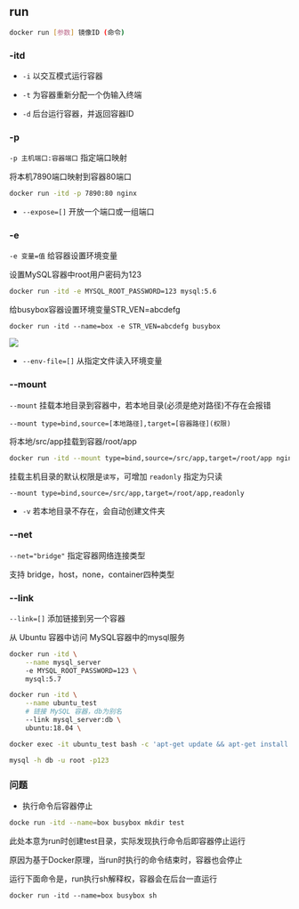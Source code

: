 <!--
 * @Description: 
 * @Version: 1.0
 * @Author: DaLao
 * @Email: dalao_li@163.com
 * @Date: 2022-01-12 01:44:11
 * @LastEditors: DaLao
 * @LastEditTime: 2022-01-21 21:59:06
-->

## run

```sh
docker run [参数] 镜像ID (命令)
```

### -itd

- `-i` 以交互模式运行容器
  
- `-t` 为容器重新分配一个伪输入终端
  
- `-d` 后台运行容器，并返回容器ID


### -p

`-p 主机端口:容器端口` 指定端口映射

将本机7890端口映射到容器80端口

```sh
docker run -itd -p 7890:80 nginx
```

- `--expose=[]` 开放一个端口或一组端口


### -e

`-e 变量=值` 给容器设置环境变量

设置MySQL容器中root用户密码为123

```sh
docker run -itd -e MYSQL_ROOT_PASSWORD=123 mysql:5.6
```

给busybox容器设置环境变量STR_VEN=abcdefg

```
docker run -itd --name=box -e STR_VEN=abcdefg busybox
```
![](https://cdn.hurra.ltd/img/20220112045036.png)

- `--env-file=[]` 从指定文件读入环境变量


### --mount

`--mount` 挂载本地目录到容器中，若本地目录(必须是绝对路径)不存在会报错

`--mount type=bind,source=[本地路径],target=[容器路径](权限)`

将本地/src/app挂载到容器/root/app

```sh
docker run -itd --mount type=bind,source=/src/app,target=/root/app nginx:alpine
```

挂载主机目录的默认权限是`读写`，可增加 `readonly` 指定为只读

```sh
--mount type=bind,source=/src/app,target=/root/app,readonly
```

- `-v` 若本地目录不存在，会自动创建文件夹


### --net

`--net="bridge"` 指定容器网络连接类型

支持 bridge，host，none，container四种类型


### --link 

`--link=[]` 添加链接到另一个容器

从 Ubuntu 容器中访问 MySQL容器中的mysql服务

```sh
docker run -itd \
    --name mysql_server 
    -e MYSQL_ROOT_PASSWORD=123 \
    mysql:5.7
```

```sh
docker run -itd \
    --name ubuntu_test
    # 链接 MySQL 容器，db为别名
    --link mysql_server:db \
    ubuntu:18.04 \

docker exec -it ubuntu_test bash -c 'apt-get update && apt-get install -y mysql-client'

mysql -h db -u root -p123
```


### 问题

- 执行命令后容器停止

```sh
docke run -itd --name=box busybox mkdir test  
```

此处本意为run时创建test目录，实际发现执行命令后即容器停止运行

原因为基于Docker原理，当run时执行的命令结束时，容器也会停止

运行下面命令是，run执行sh解释权，容器会在后台一直运行
```
docker run -itd --name=box busybox sh
```


